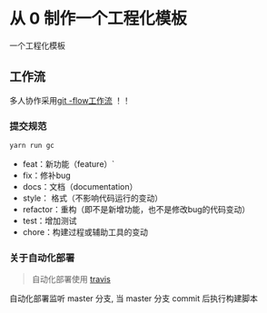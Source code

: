 # 从 0 制作一个工程化模板

一个工程化模板

## 工作流

多人协作采用[git -flow工作流](https://www.git-tower.com/learn/git/ebook/cn/command-line/advanced-topics/git-flow)
！！

### 提交规范

```javascript
yarn run gc
```

- feat：新功能（feature）`
- fix：修补bug
- docs：文档（documentation）
- style： 格式（不影响代码运行的变动）
- refactor：重构（即不是新增功能，也不是修改bug的代码变动）
- test：增加测试
- chore：构建过程或辅助工具的变动

### 关于自动化部署

>自动化部署使用 [travis](https://travis-ci.com/)

自动化部署监听 master 分支, 当 master 分支 commit 后执行构建脚本